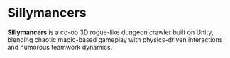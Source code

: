 # Sillymancers

**Sillymancers** is a co-op 3D rogue-like dungeon crawler built on Unity,
blending chaotic magic-based gameplay with physics-driven interactions and humorous teamwork dynamics.
